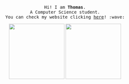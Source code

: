 <p align="center">
  <br>
  <samp>
    Hi! I am <b>Thomas</b>.
    <br>A Computer Science student.<br>
    You can check my website clicking <a href="https://thrnkk.github.io/website/">here</a>! :wave:

</samp>
</p>

<p align="center">
  
  <img height="180em" src="https://github-readme-stats.vercel.app/api?username=thrnkk&count_private=true&theme=dark&show_icons=true" /> 
  <img height="180em" src="https://github-readme-stats.vercel.app/api/top-langs/?username=thrnkk&theme=dark&layout=compact" /> 
  
</p> 

 
 
